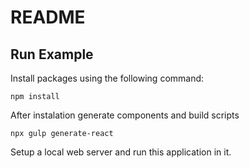 # README

## Run Example

Install packages using the following command:

    npm install

After instalation generate components and build scripts

    npx gulp generate-react

Setup a local web server and run this application in it.
